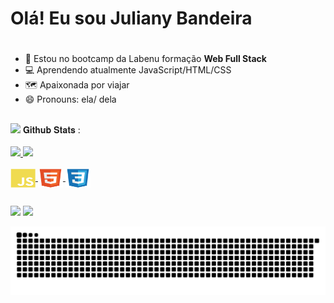 # Olá! Eu sou Juliany Bandeira <h1>

- 🌱 Estou no bootcamp da Labenu formação **Web Full Stack** 
- 💻 Aprendendo atualmente JavaScript/HTML/CSS
- 🗺️ Apaixonada por viajar
- 😄 Pronouns: ela/ dela

##
<summary>
  <img src="https://media.giphy.com/media/cj87CxfRtrUifF3Ryk/giphy.gif" height="25">
  <span> 𝐆𝐢𝐭𝐡𝐮𝐛 𝐒𝐭𝐚𝐭𝐬 : </span>
</summary>
<br>
<div>
  <a href="https://github.com/julianybandeira">
  <img height="150em" src="https://github-readme-stats.vercel.app/api?username=julianybandeira&show_icons=true&theme=dracula&include_all_commits=true&count_private=true"/>
    
  <img height="150em" src="https://github-readme-stats.vercel.app/api/top-langs/?username=julianybandeira&layout=compact&langs_count=7&theme=dracula"/>  
</div>
  
<div style="display: inline_block"><br>
  <img align="center" alt="Rafa-Js" height="30" width="40" src="https://raw.githubusercontent.com/devicons/devicon/master/icons/javascript/javascript-plain.svg">
  <img align="center" alt="Rafa-HTML" height="30" width="40" src="https://raw.githubusercontent.com/devicons/devicon/master/icons/html5/html5-original.svg">
  <img align="center" alt="Rafa-CSS" height="30" width="40" src="https://raw.githubusercontent.com/devicons/devicon/master/icons/css3/css3-original.svg">
 </div>
  
##
  
  <div> 
  <a href = "mailto:juliany12121989@gmail.com"><img src="https://img.shields.io/badge/Gmail-D14836?style=for-the-badge&logo=gmail&logoColor=white" target="_blank"></a>
  <a href="https://www.linkedin.com/in/julianybandeira/" target="_blank"><img src="https://img.shields.io/badge/LinkedIn-0077B5?style=for-the-badge&logo=linkedin&logoColor=white" target="_blank"></a> 
    
![Snake animation](https://github.com/julianybandeira/julianybandeira/blob/output/github-contribution-grid-snake.svg)

    
</div>
